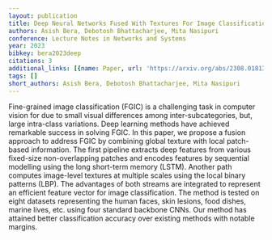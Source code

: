 ```yaml
---
layout: publication
title: Deep Neural Networks Fused With Textures For Image Classification
authors: Asish Bera, Debotosh Bhattacharjee, Mita Nasipuri
conference: Lecture Notes in Networks and Systems
year: 2023
bibkey: bera2023deep
citations: 3
additional_links: [{name: Paper, url: 'https://arxiv.org/abs/2308.01813'}]
tags: []
short_authors: Asish Bera, Debotosh Bhattacharjee, Mita Nasipuri
---
```

Fine-grained image classification (FGIC) is a challenging task in computer
vision for due to small visual differences among inter-subcategories, but,
large intra-class variations. Deep learning methods have achieved remarkable
success in solving FGIC. In this paper, we propose a fusion approach to address
FGIC by combining global texture with local patch-based information. The first
pipeline extracts deep features from various fixed-size non-overlapping patches
and encodes features by sequential modelling using the long short-term memory
(LSTM). Another path computes image-level textures at multiple scales using the
local binary patterns (LBP). The advantages of both streams are integrated to
represent an efficient feature vector for image classification. The method is
tested on eight datasets representing the human faces, skin lesions, food
dishes, marine lives, etc. using four standard backbone CNNs. Our method has
attained better classification accuracy over existing methods with notable
margins.